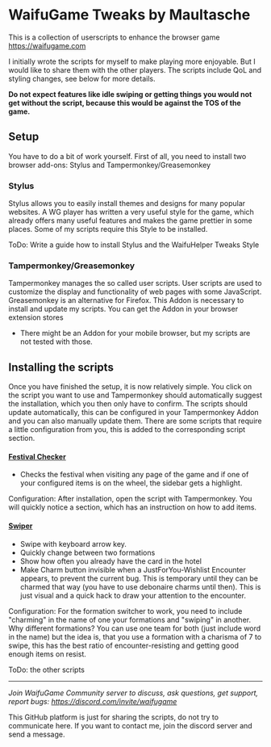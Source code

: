 # WaifuGame Tweaks by Maultasche

This is a collection of userscripts to enhance the browser game https://waifugame.com

I initially wrote the scripts for myself to make playing more enjoyable. But I would like to share them with the other players. The scripts include QoL and styling changes, see below for more details.

**Do not expect features like idle swiping or getting things you would not get without the script, because this would be against the TOS of the game.**


## Setup

You have to do a bit of work yourself. First of all, you need to install two browser add-ons: Stylus and Tampermonkey/Greasemonkey

### Stylus

Stylus allows you to easily install themes and designs for many popular websites.
A WG player has written a very useful style for the game, which already offers many useful features and makes the game prettier in some places. Some of my scripts require this Style to be installed.

ToDo: Write a guide how to install Stylus and the WaifuHelper Tweaks Style

### Tampermonkey/Greasemonkey

Tampermonkey manages the so called user scripts. User scripts are used to customize the display and functionality of web pages with some JavaScript.
Greasemonkey is an alternative for Firefox.
This Addon is necessary to install and update my scripts.
You can get the Addon in your browser extension stores
* There might be an Addon for your mobile browser, but my scripts are not tested with those.

## Installing the scripts

Once you have finished the setup, it is now relatively simple. You click on the script you want to use and Tampermonkey should automatically suggest the installation, which you then only have to confirm. The scripts should update automatically, this can be configured in your Tampermonkey Addon and you can also manually update them.
There are some scripts that require a little configuration from you, this is added to the corresponding script section.

#### [Festival Checker](https://github.com/maultasche92/WaifuGame-Tweaks/raw/main/WaifuGame%20Festival%20Checker.user.js)

* Checks the festival when visiting any page of the game and if one of your configured items is on the wheel, the sidebar gets a highlight.

Configuration: After installation, open the script with Tampermonkey. You will quickly notice a section, which has an instruction on how to add items.

#### [Swiper](https://github.com/maultasche92/WaifuGame-Tweaks/raw/main/WaifuGame%20Swiper%20Tweaks.user.js)

* Swipe with keyboard arrow key.
* Quickly change between two formations
* Show how often you already have the card in the hotel
* Make Charm button invisible when a JustForYou-Wishlist Encounter appears, to prevent the current bug. This is temporary until they can be charmed that way (you have to use debonaire charms until then). This is just visual and a quick hack to draw your attention to the encounter.

Configuration: For the formation switcher to work, you need to include "charming" in the name of one your formations and "swiping" in another.
Why different formations? You can use one team for both (just include word in the name) but the idea is, that you use a formation with a charisma of 7 to swipe, this has the best ratio of encounter-resisting and getting good enough items on resist.

ToDo: the other scripts

---
*Join WaifuGame Community server to discuss, ask questions, get support, report bugs: https://discord.com/invite/waifugame*

This GitHub platform is just for sharing the scripts, do not try to communicate here.
If you want to contact me, join the discord server and send a message.